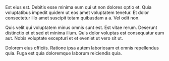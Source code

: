 Est eius est. Debitis esse minima eum qui ut non dolores optio et. Quia voluptatibus impedit quidem ut eos amet voluptatem tenetur. Et dolor consectetur illo amet suscipit totam quibusdam a a. Vel odit non.
 Quis velit qui voluptatem minus omnis sunt est. Est vitae rerum. Deserunt distinctio et et sed et minima illum. Quis dolor voluptas est consequatur eum aut. Nobis voluptate excepturi et et eveniet ut vero sit ut.
 Dolorem eius officiis. Ratione ipsa autem laboriosam et omnis repellendus quia. Fuga est quia doloremque laborum reiciendis quia.